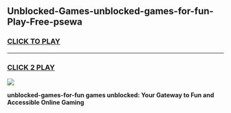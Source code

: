 
## Unblocked-Games-unblocked-games-for-fun-Play-Free-psewa
<h3>
<a href="https://premium76.site?title=unblocked-games-for-fun&ref=21A">CLICK TO PLAY</a></h3>
<hr>

<h3>
<a href="https://premium76.site?title=unblocked-games-for-fun&ref=21A">CLICK 2 PLAY</a>
  
</h3>

<a href="https://premium76.site?title=unblocked-games-for-fun&ref=21A"><img src="https://clearcache.store/games.png"></a>


**unblocked-games-for-fun games unblocked: Your Gateway to Fun and Accessible Online Gaming**
